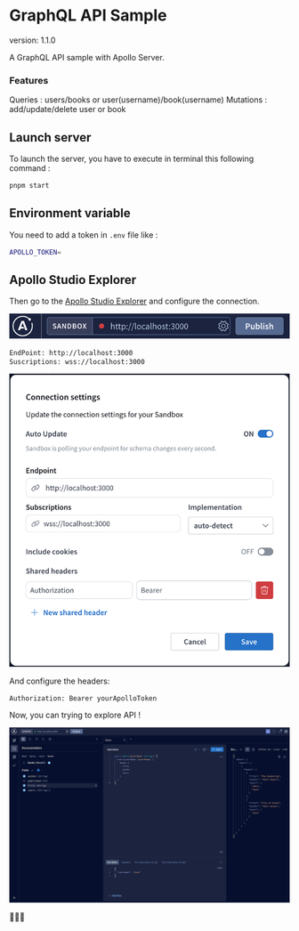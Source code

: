 # GraphQL API Sample
version: 1.1.0

A GraphQL API sample with Apollo Server.

### Features
Queries : users/books or user(username)/book(username) 
Mutations : add/update/delete user or book

## Launch server
To launch the server, you have to execute in terminal this following command :

```bash
pnpm start
```

## Environment variable
You need to add a token in `.env` file like :

```bash
APOLLO_TOKEN=
```

## Apollo Studio Explorer
Then go to the [Apollo Studio Explorer](https://studio.apollographql.com/sandbox/explorer) and configure the connection.

![Apollo Sandbox URL](apollo-sandbox.png)

````
EndPoint: http://localhost:3000
Suscriptions: wss://localhost:3000
````

![Config](config.png)

And configure the headers:
````
Authorization: Bearer yourApolloToken
````

Now, you can trying to explore API !

![Apollo Sandbox Explorer](Apollo-Sandbox-Explorer.png)

👨🏽‍💻